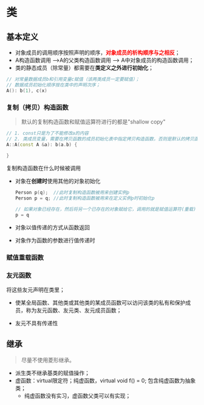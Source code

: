 # 类

## 基本定义

- 对象成员的调用顺序按照声明的顺序，<font color='red'>**对象成员的析构顺序与之相反**</font>；
- A构造函数调用 -->A的父类构造函数调用 --> A中对象成员的构造函数调用；
- 类的静态成员（除常量）都需要在**类定义之外进行初始化**；

```c++
// 对常量数据成员b和引用变量c赋值（该两类成员一定要赋值）；
// 数据成员初始化顺序按在类中的声明次序；
A(): b(1), c(x)
```





### 复制（拷贝）构造函数

> 默认的复制构造函数和赋值运算符进行的都是"shallow copy"

```c++
// 1. const只是为了不能修改a的内容
// 2. 类成员变量，需要在拷贝函数的成员初始化表中指定拷贝构造函数，否则是默认的拷贝函数；
A::A(const A &a): b(a.b) {
    
}
```

复制构造函数在什么时候被调用

- 对象在**创建时**使用其他的对象初始化

  ```c++
  Person p(q);  //此时复制构造函数被用来创建实例p
  Person p = q; //此时复制构造函数被用来在定义实例p时初始化p
  
  // 如果对象已经存在，然后将另一个已存在的对象赋给它，调用的就是赋值运算符(重载)
  p = q
  ```

- 对象以值传递的方式从函数返回

- 对象作为函数的参数进行值传递时



### 赋值重载函数



### 友元函数

将这些友元声明在类里；

- 使某全局函数、其他类或其他类的某成员函数可以访问该类的私有和保护成员，称为友元函数、友元类、友元成员函数；

- 友元不具有传递性



## 继承

> 尽量不使用菱形继承。

- 派生类不继承基类的赋值操作；
- 虚函数：virtual限定符；纯虚函数，virtual void f() = 0; 包含纯虚函数为抽象类；
  - 纯虚函数没有实习，虚函数父类可以有实现；


